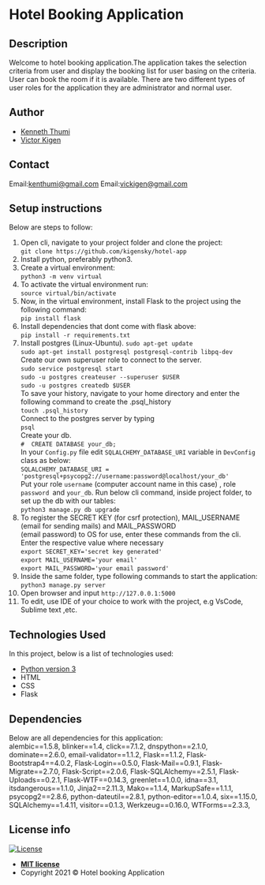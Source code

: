 # Hotel Booking Application
## Description
Welcome to hotel booking application.The application takes the selection criteria from user and display the booking list for user basing on the criteria. User can book the room if it is available. There are two different types of user roles for the application they are administrator and normal user.
## Author
- [Kenneth Thumi](https://github.com/KenThumi)
- [Victor Kigen](https://github.com/kigensky)
## Contact
Email:kenthumi@gmail.com
Email:vickigen@gmail.com
## Setup instructions
Below are steps to follow:
1. Open cli, navigate to your project folder and clone the project: <br/>
         `git clone https://github.com/kigensky/hotel-app`
2. Install python, preferably python3.
3. Create a virtual environment: <br/>
         `python3 -m venv virtual`
4. To activate the virtual environment run:<br/>
         `source virtual/bin/activate`
5. Now, in the virtual environment, install Flask to the project using the following command:<br/>
         `pip install flask`
6. Install dependencies that dont come with flask above:<br/>
         `pip install -r requirements.txt`
7. Install postgres (Linux-Ubuntu).
        `sudo apt-get update` <br/>
        `sudo apt-get install postgresql postgresql-contrib libpq-dev` <br>
 Create our own superuser role to connect to the server. <br>
        `sudo service postgresql start` <br>
        `sudo -u postgres createuser --superuser $USER` <br>
        `sudo -u postgres createdb $USER` <br>
 To save your history, navigate to your home directory and enter the following command to create the .psql_history  <br>
        `touch .psql_history`  <br>
 Connect to the postgres server by typing <br>
        `psql` <br>
 Create your db. <br>
        `#  CREATE DATABASE your_db;` <br>
 In your `Config.py` file edit `SQLALCHEMY_DATABASE_URI` variable in `DevConfig` class as below:<br>
        `SQLALCHEMY_DATABASE_URI = 'postgresql+psycopg2://username:password@localhost/your_db'` <br>
 Put your role `username` (computer account name in this case) , role `password `and `your_db`.
 Run below cli command, inside project folder, to set up the db with our tables: <br/>
            `python3 manage.py db upgrade`
8. To register the SECRET KEY (for csrf protection), MAIL_USERNAME (email for sending mails) and MAIL_PASSWORD <br>
 (email password) to OS for use, enter these commands from the cli. Enter the respective value where necessary <br/>
            `export SECRET_KEY='secret key generated'` <br/>
            `export MAIL_USERNAME='your email'`        <br/>
            `export MAIL_PASSWORD='your email password'`
9. Inside the same folder,  type following commands to start the application:<br/>
            `python3 manage.py server`
10. Open browser and input `http://127.0.0.1:5000`
11. To edit, use IDE of your choice to work with the project, e.g VsCode, Sublime text ,etc.
## Technologies Used
In this project, below is a list of technologies used:
- [Python version 3](https://www.python.org/)
- HTML
- CSS 
- Flask
## Dependencies
Below are all dependencies for this application: <br>
alembic==1.5.8,
blinker==1.4,
click==7.1.2,
dnspython==2.1.0,
dominate==2.6.0,
email-validator==1.1.2,
Flask==1.1.2,
Flask-Bootstrap4==4.0.2,
Flask-Login==0.5.0,
Flask-Mail==0.9.1,
Flask-Migrate==2.7.0,
Flask-Script==2.0.6,
Flask-SQLAlchemy==2.5.1,
Flask-Uploads==0.2.1,
Flask-WTF==0.14.3,
greenlet==1.0.0,
idna==3.1,
itsdangerous==1.1.0,
Jinja2==2.11.3,
Mako==1.1.4,
MarkupSafe==1.1.1,
psycopg2==2.8.6,
python-dateutil==2.8.1,
python-editor==1.0.4,
six==1.15.0,
SQLAlchemy==1.4.11,
visitor==0.1.3,
Werkzeug==0.16.0,
WTForms==2.3.3,
## License info
[![License](http://img.shields.io/:license-mit-blue.svg?style=flat-square)](http://badges.mit-license.org)
- **[MIT license](http://opensource.org/licenses/mit-license.php)**
- Copyright 2021 © Hotel booking Application